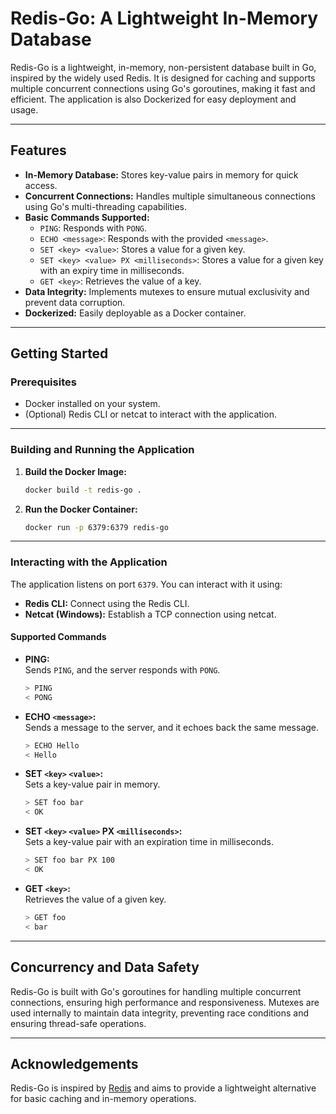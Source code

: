
# Redis-Go: A Lightweight In-Memory Database

Redis-Go is a lightweight, in-memory, non-persistent database built in Go, inspired by the widely used Redis. It is designed for caching and supports multiple concurrent connections using Go's goroutines, making it fast and efficient. The application is also Dockerized for easy deployment and usage.

---

## Features

- **In-Memory Database:** Stores key-value pairs in memory for quick access.
- **Concurrent Connections:** Handles multiple simultaneous connections using Go's multi-threading capabilities.
- **Basic Commands Supported:**
  - `PING`: Responds with `PONG`.
  - `ECHO <message>`: Responds with the provided `<message>`.
  - `SET <key> <value>`: Stores a value for a given key.
  - `SET <key> <value> PX <milliseconds>`: Stores a value for a given key with an expiry time in milliseconds.
  - `GET <key>`: Retrieves the value of a key.
- **Data Integrity:** Implements mutexes to ensure mutual exclusivity and prevent data corruption.
- **Dockerized:** Easily deployable as a Docker container.

---

## Getting Started

### Prerequisites

- Docker installed on your system.
- (Optional) Redis CLI or netcat to interact with the application.

---

### Building and Running the Application

1. **Build the Docker Image:**

   ```bash
   docker build -t redis-go .
   ```

2. **Run the Docker Container:**

   ```bash
   docker run -p 6379:6379 redis-go
   ```

---

### Interacting with the Application

The application listens on port `6379`. You can interact with it using:

- **Redis CLI:** Connect using the Redis CLI.
- **Netcat (Windows):** Establish a TCP connection using netcat.

#### Supported Commands

- **PING:**  
  Sends `PING`, and the server responds with `PONG`.

  ```bash
  > PING
  < PONG
  ```

- **ECHO `<message>`:**  
  Sends a message to the server, and it echoes back the same message.

  ```bash
  > ECHO Hello
  < Hello
  ```

- **SET `<key>` `<value>`:**  
  Sets a key-value pair in memory.

  ```bash
  > SET foo bar
  < OK
  ```

- **SET `<key>` `<value>` PX `<milliseconds>`:**  
  Sets a key-value pair with an expiration time in milliseconds.

  ```bash
  > SET foo bar PX 100
  < OK
  ```

- **GET `<key>`:**  
  Retrieves the value of a given key.

  ```bash
  > GET foo
  < bar
  ```

---

## Concurrency and Data Safety

Redis-Go is built with Go's goroutines for handling multiple concurrent connections, ensuring high performance and responsiveness. Mutexes are used internally to maintain data integrity, preventing race conditions and ensuring thread-safe operations.



---

## Acknowledgements

Redis-Go is inspired by [Redis](https://redis.io/) and aims to provide a lightweight alternative for basic caching and in-memory operations.
